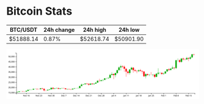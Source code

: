 # Bitcoin Stats

BTC/USDT|24h change|24h high|24h low|
|---|---|---|---|
|$51888.14|0.87%|$52618.74|$50901.90|

<img src="./chart.svg">
